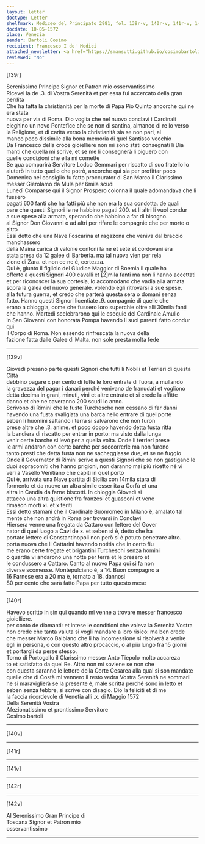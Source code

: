 ```yaml
---
layout: letter
doctype: Letter
shelfmark: Mediceo del Principato 2981, fol. 139r-v, 140r-v, 141r-v, 142r-v
docdate: 10-05-1572
place: Venezia
sender: Bartoli Cosimo
recipient: Francesco I de' Medici
attached_newsletter: <a href="https://smansutti.github.io/cosimobartoli/texts/3081_072/">3081_072</a>
reviewed: "No"
---
```


[139r]  
  
  
Serenissimo Principe Signor et Patron mio osservantissimo  
Ricevei la de .3. di Vostra Serenità et per essa fui accercato della gran perdita  
Che ha fatta la christianità per la morte di Papa Pio Quinto ancorche qui ne era stata  
nuova per via di Roma. Dio voglia che nel nuovo conclavi i Cardinali  
eleghino un novo Pontefice che se non di santina, almanco di re lo verso  
la Religione, et di carità verso la christianità sia se non pari, al  
manco poco dissimile alla bona memoria di quel Santisso vecchio  
Da Francesco della croce gioielliere non mi sono stati consegnati li Dia  
manti che quella mi scrive, et se me li consegnerà li piguero con  
quelle condizioni che ella mi comette  
Se qua comparirà Servitore Lodco Gemmari per riscatto di suo fratello lo  
aiuterò in tutto quello che potrò, ancorche qui sia per profittar poco  
Domenica nel consiglio fu fatto proccurator di San Marco il Clarissimo  
messer Gierolamo da Mula per 6mila scudi  
Lunedì Comparse qui il Signor Prospero colonna il quale adomandava che li fussero  
pagati 600 fanti che ha fatti più che non era la sua condotta. de quali  
pare che questi Signori le ne habbino pagati 200. et li altri li vuol condur  
a sue spese alla armata, sperando che habbino a far di bisogno.  
al Signor Don Giovanni o ad altri per rifare le compagnie che per morte o altro  
Essi detto che una Nave Foscarina et ragazona che veniva dal braccio  
manchassero  
della Maina carica di valonie contoni la ne et sete et cordovani era  
stata presa da 12 galee di Barberia. ma tal nuova vien per rela  
zione di Zara. et non ce ne è, certezza.  
Qui è, giunto il figliolo del Giudice Maggior di Boemia il quale ha  
offerto a questi Signori 400 cavalli et [2]mila fanti ma non li hanno accettati  
et per riconoscer la sua cortesia, lo accomodano che vadia alla armata  
sopra la galea del nuovo generale. volendo egli ritrovarsi a sue spese.  
alla futura guerra, et credo che parterà questa sera o domani senza  
fatto. Hanno questi Signori licentiate .9. compagnie di quelle che  
erano a chioggia, come che fussero loro superchie oltre alli 30mila fanti  
che hanno. Martedi scelebrarono qui le esequie del Cardinale Amulio  
in San Giovanni con honorata Pompa havendo li suoi parenti fatto condur qui  
il Corpo di Roma. Non essendo rinfrescata la nuova della  
fazione fatta dalle Galee di Malta. non sole presta molta fede  
  
---  

[139v]  
  
  
Giovedì presano parte questi Signori che tutti li Nobili et Terrieri di questa Città  
debbino pagare x per cento di tutte le loro entrate di fuora, a mullando  
la gravezza del pagar i danari perché venivano de franudati et vogliono  
detta decima in grani, minuti, vini et altre entrate et si crede la affitte  
danno et che ne caveranno 200 scudi lo anno.  
Scrivono di Rimini che le fuste Turchesche non cessano di far danni  
havendo una fusta svaligiata una barca nello entrare di quel porte  
seben li huomini saltando i terra si salvarono che non furon  
prese altre che .3. anime. et poco doppo havendo detta fusta ritta  
la bandiera di riscatto per entrar in porto: ma visto dalla lunga  
venir certe barche si levò per a quella volta. Onde li terrieri prese  
le armi andaron con certe barche per soccorrerle ma non furono  
tanto presti che detta fusta non ne sacheggiasse due, et se ne fuggio  
Onde il Governator di Rimini scrive a questi Signori che se non gastigano le  
duoi sopracomiti che hanno prigioni, non daranno mai più ricetto né vi  
veri a Vasello Venitiano che capiti in quel porto  
Qui è, arrivata una Nave partita di Sicilia con 14mila stara di  
formento et da nuove un altra simile esser ita a Corfù et una  
altra in Candia da farne biscotti. In chioggia Giovedì si  
attacco una altra quistione fra franzesi et guasconi et vene  
rimason morti xi. et x feriti  
Essi detto stamani che il Cardinale Buonromeo in Milano è, amalato tal  
mente che non andrà in Roma per trovarsi in Conclavi  
Hiersera venne una fregata da Cattaro con lettere del Gover  
nator di quel luogo a Cavi de x. et seben si è, detto che ha  
portate lettere di Constantinopoli non però si è potuto penetrare altro.  
porta nuova che li Cattarini havendo notitia che in certo fiu  
me erano certe fregate et brigantini Turcheschi senza homini  
o guardia vi andarono una notte per terra et le presero et  
le condussero a Cattaro. Canto al nuovo Papa qui si fa non  
diverse scomesse. Montepulciano è, a 14. Buon compagno a  
16 Farnese era a 20 ma è, tornato a 18. dannosi  
80 per cento che sarà fatto Papa per tutto questo mese  
  
---  

[140r]  
  
  
Havevo scritto in sin qui quando mi venne a trovare messer francesco gioielliere.  
per conto de diamanti: et intese le conditioni che voleva la Serenità Vostra  
non crede che tanta valuta si vogli mandare a loro risico: ma ben crede  
che messer Marco Balbiano che li ha incomessione si risolverà a venire  
egli in persona, o con questo altro procaccio, o al più lungo fra 15 giorni  
et portargli da perse stesso.  
Torno di Portogallo il Clarissimo messer Anto Tiepolo molto accareza  
to et satisfatto da quel Re. Altro non mi soviene se non che  
con questa saranno le lettere della Corte Cesarea alla qual si son mandate  
quelle che di Costà mi vennero il resto vedra Vostra Serenità ne sommarii  
ne si maraviglierà se la presente è, male scritta perché sono in letto et  
seben senza febbre, si scrive con disagio. Dio la feliciti et di me  
la faccia ricordevole di Venetia alli .x. di Maggio 1572  
Della Serenità Vostra  
Afezionatissimo et prontissimo Servitore  
Cosimo bartoli  
  
---  

[140v]  
  
  
  
---  

[141r]  
  
  
  
---  

[141v]  
  
  
  
---  

[142r]  
  
  
  
---  

[142v]  
  
  
Al Serenissimo Gran Principe di  
Toscana Signor et Patron mio  
osservantissimo  
  
---  

